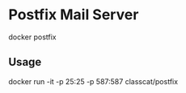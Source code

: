 # Postfix Mail Server
docker postfix

## Usage

docker run -it -p 25:25 -p 587:587 classcat/postfix
